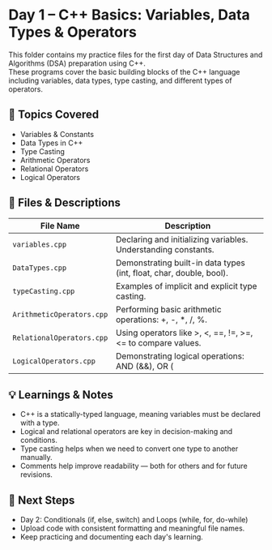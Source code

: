 # Day 1 – C++ Basics: Variables, Data Types & Operators

This folder contains my practice files for the first day of Data Structures and Algorithms (DSA) preparation using C++.  
These programs cover the basic building blocks of the C++ language including variables, data types, type casting, and different types of operators.


## 🧠 Topics Covered

- Variables & Constants
- Data Types in C++
- Type Casting
- Arithmetic Operators
- Relational Operators
- Logical Operators


## 📂 Files & Descriptions

| File Name                | Description                                                                 |
|--------------------------|-----------------------------------------------------------------------------|
| `variables.cpp`          | Declaring and initializing variables. Understanding constants.              |
| `DataTypes.cpp`          | Demonstrating built-in data types (int, float, char, double, bool).         |
| `typeCasting.cpp`        | Examples of implicit and explicit type casting.                             |
| `ArithmeticOperators.cpp`| Performing basic arithmetic operations: +, -, *, /, %.                      |
| `RelationalOperators.cpp`| Using operators like >, <, ==, !=, >=, <= to compare values.                |
| `LogicalOperators.cpp`   | Demonstrating logical operations: AND (&&), OR (||), NOT (!). ✅ Uploaded!  |


## 💡 Learnings & Notes

- C++ is a statically-typed language, meaning variables must be declared with a type.
- Logical and relational operators are key in decision-making and conditions.
- Type casting helps when we need to convert one type to another manually.
- Comments help improve readability — both for others and for future revisions.


## 🔗 Next Steps

- Day 2: Conditionals (if, else, switch) and Loops (while, for, do-while)
- Upload code with consistent formatting and meaningful file names.
- Keep practicing and documenting each day's learning.